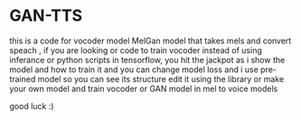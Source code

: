 # GAN-TTS

this is a code for vocoder model MelGan model that takes mels and convert speach , if you are looking or code to train vocoder instead of using inferance or python scripts in tensorflow, you hit the jackpot as i show the model and how to train it and you can change model loss and i use pre-trained model so you can see its structure edit it using the library or make your own model and train vocoder or GAN model in mel to voice models 

good luck :)    
